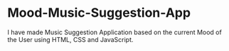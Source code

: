 # Mood-Music-Suggestion-App
I have made Music Suggestion Application based on the current Mood of the User using HTML, CSS and JavaScript.
